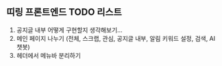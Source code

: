 ## 띠링 프론트엔드 TODO 리스트
1. 공지글 내부 어떻게 구현할지 생각해보기...
2. 메인 페이지 나누기 (전체, 스크랩, 관심, 공지글 내부, 알림 키워드 설정, 검색, AI 챗봇)
3. 헤더에서 메뉴바 분리하기
